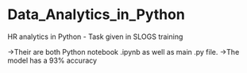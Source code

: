 # Data_Analytics_in_Python
HR analytics in Python - Task given in SLOGS training

->Their are both Python notebook .ipynb as well as main .py file.
->The model has a 93% accuracy
